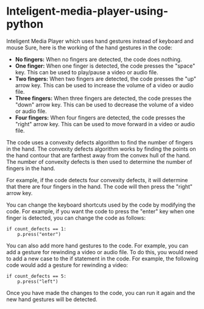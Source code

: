 # Inteligent-media-player-using-python
Inteligent Media Player which uses hand gestures instead of keyboard and mouse
Sure, here is the working of the hand gestures in the code:

* **No fingers:** When no fingers are detected, the code does nothing.
* **One finger:** When one finger is detected, the code presses the "space" key. This can be used to play/pause a video or audio file.
* **Two fingers:** When two fingers are detected, the code presses the "up" arrow key. This can be used to increase the volume of a video or audio file.
* **Three fingers:** When three fingers are detected, the code presses the "down" arrow key. This can be used to decrease the volume of a video or audio file.
* **Four fingers:** When four fingers are detected, the code presses the "right" arrow key. This can be used to move forward in a video or audio file.

The code uses a convexity defects algorithm to find the number of fingers in the hand. The convexity defects algorithm works by finding the points on the hand contour that are farthest away from the convex hull of the hand. The number of convexity defects is then used to determine the number of fingers in the hand.

For example, if the code detects four convexity defects, it will determine that there are four fingers in the hand. The code will then press the "right" arrow key.

You can change the keyboard shortcuts used by the code by modifying the code. For example, if you want the code to press the "enter" key when one finger is detected, you can change the code as follows:

```
if count_defects == 1:
    p.press("enter")
```

You can also add more hand gestures to the code. For example, you can add a gesture for rewinding a video or audio file. To do this, you would need to add a new case to the if statement in the code. For example, the following code would add a gesture for rewinding a video:

```
if count_defects == 5:
    p.press("left")
```

Once you have made the changes to the code, you can run it again and the new hand gestures will be detected.
